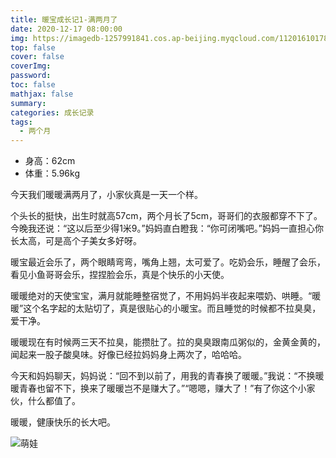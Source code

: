 ```yaml
---
title: 暖宝成长记1-满两月了
date: 2020-12-17 08:00:00
img: https://imagedb-1257991841.cos.ap-beijing.myqcloud.com/11201610178565_.pic.jpg	
top: false
cover: false
coverImg: 
password: 
toc: false
mathjax: false
summary: 
categories: 成长记录
tags:
  - 两个月
---
```


- 身高：62cm
- 体重：5.96kg

今天我们暖暖满两月了，小家伙真是一天一个样。

个头长的挺快，出生时就高57cm，两个月长了5cm，哥哥们的衣服都穿不下了。今晚我还说：“这以后至少得1米9。”妈妈直白瞪我：“你可闭嘴吧。”妈妈一直担心你长太高，可是高个子美女多好呀。

暖宝最近会乐了，两个眼睛弯弯，嘴角上翘，太可爱了。吃奶会乐，睡醒了会乐，看见小鱼哥哥会乐，捏捏脸会乐，真是个快乐的小天使。

暖暖绝对的天使宝宝，满月就能睡整宿觉了，不用妈妈半夜起来喂奶、哄睡。“暖暖”这个名字起的太贴切了，真是很贴心的小暖宝。而且睡觉的时候都不拉臭臭，爱干净。

暖暖现在有时候两三天不拉臭，能攒肚了。拉的臭臭跟南瓜粥似的，金黄金黄的，闻起来一股子酸臭味。好像已经拉妈妈身上两次了，哈哈哈。

今天和妈妈聊天，妈妈说：“回不到以前了，用我的青春换了暖暖。”我说：“不换暖暖青春也留不下，换来了暖暖岂不是赚大了。”“嗯嗯，赚大了！”有了你这个小家伙，什么都值了。

暖暖，健康快乐的长大吧。

![萌娃](https://imagedb-1257991841.cos.ap-beijing.myqcloud.com/11201610178565_.pic.jpg)